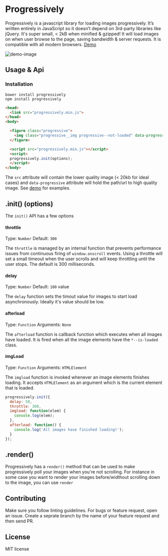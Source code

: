 # Progressively

Progressively is a javascript library for loading images progressively. It’s written entirely in JavaScript so it doesn’t depend on 3rd-party libraries like jQuery. It's super small, < 2kB when minified & gzipped! It will load images on when user browse to the page, saving bandwidth & server requests. It is compatible with all modern browsers. [Demo](https://thinker3197.github.io/progressively)

![demo-image](https://raw.githubusercontent.com/thinker3197/progressively/master/demo.gif)

## Usage & Api

### Installation

```
bower install progressively
npm install progressively
```

```html
<head>
  <link src="progressively.min.js">
</head>
<body>

  <figure class="progressive">
    <img class="progressive__img progressive--not-loaded" data-progressive="img/highQualityImg" src="img/lowQualityImg">
  </figure>

  <script src="progressively.min.js"></script>
  <script>
  progressively.init(options);
  </script>
</body>
```
The `src` attribute will contain the lower quality image (< 20kb for ideal cases) and `data-progressive` attribute will hold the path/url to high quality image. See [demo](https://thinker3197.github.io/progressively) for examples.  

## .init() (options)

The `init()` API has a few options

#### throttle
Type: `Number` Default: `300`

The `throttle` is managed by an internal function that prevents performance issues from continuous firing of `window.onscroll` events. Using a throttle will set a small timeout when the user scrolls and will keep throttling until the user stops. The default is 300 milliseconds.

#### delay
Type: `Number` Default: `100` value

The `delay` function sets the timout value for images to start load asynchronously. Ideally it's value should be low.

#### afterload
Type: `Function` Arguments: `None`

The `afterload` function is callback function which executes when all images have loaded. It is fired when all the image elements have the `*--is-loaded` class.

#### imgLoad
Type: `Function` Arguments: `HTMLElement`

The `imgload` function is invoked whenever an image elements finishes loading. It accepts `HTMLElement` as an argument which is the current element that is loaded.

```js
progressively.init({
  delay: 50,
  throttle: 300,
  imgload: function(elem) {
    console.log(elem);
  },
  afterload: function() {
    console.log('All images have finished loading!');
  }
});
```

## .render()

Progressively has a `render()` method that can be used to make progressively poll your images when you're not scrolling. For instance in some case you want to render your images before/widthout scrolling down to the image, you can use `render`

## Contributing

Make sure you follow linting guidelines. For bugs or feature request, open an issue. Create a seprate branch by the name of your feature request and then send PR.

## License
MIT license